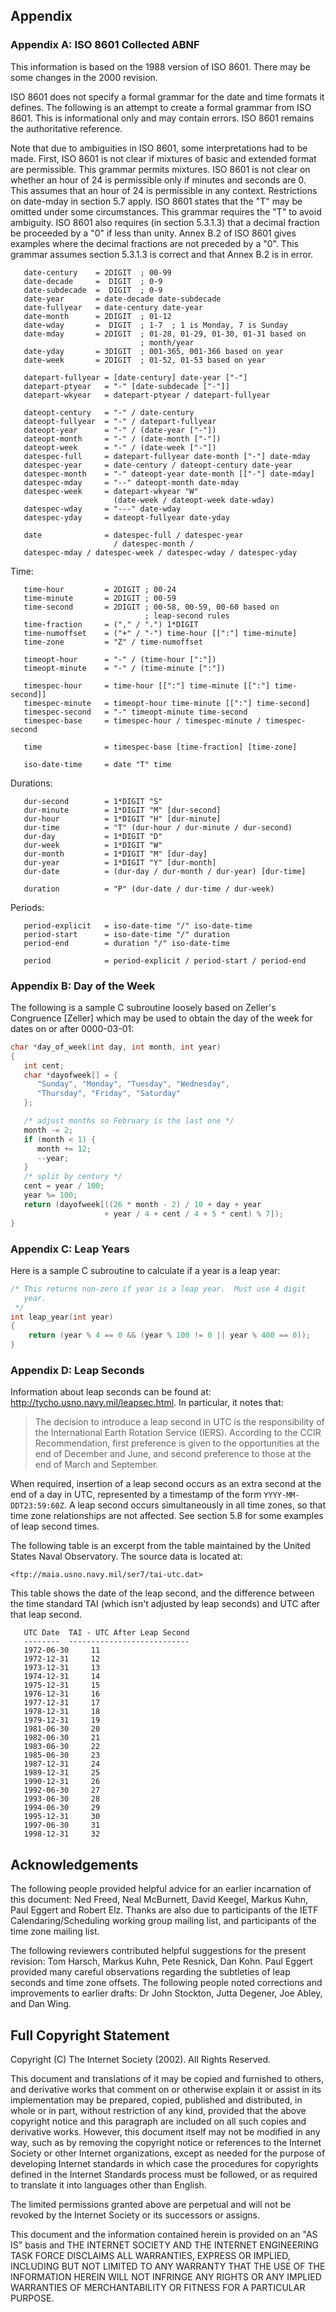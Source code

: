 ## Appendix

### Appendix A: ISO 8601 Collected ABNF

This information is based on the 1988 version of ISO 8601.  There may be some changes in the 2000 revision.

ISO 8601 does not specify a formal grammar for the date and time formats it defines.  The following is an attempt to create a formal grammar from ISO 8601.  This is informational only and may contain errors.  ISO 8601 remains the authoritative reference.

Note that due to ambiguities in ISO 8601, some interpretations had to be made.  First, ISO 8601 is not clear if mixtures of basic and extended format are permissible.  This grammar permits mixtures. ISO 8601 is not clear on whether an hour of 24 is permissible only if minutes and seconds are 0.  This assumes that an hour of 24 is permissible in any context.  Restrictions on date-mday in section 5.7 apply.  ISO 8601 states that the "T" may be omitted under some circumstances.  This grammar requires the "T" to avoid ambiguity. ISO 8601 also requires (in section 5.3.1.3) that a decimal fraction be proceeded by a "0" if less than unity.  Annex B.2 of ISO 8601 gives examples where the decimal fractions are not preceded by a "0". This grammar assumes section 5.3.1.3 is correct and that Annex B.2 is in error.

```
   date-century    = 2DIGIT  ; 00-99
   date-decade     =  DIGIT  ; 0-9
   date-subdecade  =  DIGIT  ; 0-9
   date-year       = date-decade date-subdecade
   date-fullyear   = date-century date-year
   date-month      = 2DIGIT  ; 01-12
   date-wday       =  DIGIT  ; 1-7  ; 1 is Monday, 7 is Sunday
   date-mday       = 2DIGIT  ; 01-28, 01-29, 01-30, 01-31 based on
                             ; month/year
   date-yday       = 3DIGIT  ; 001-365, 001-366 based on year
   date-week       = 2DIGIT  ; 01-52, 01-53 based on year

   datepart-fullyear = [date-century] date-year ["-"]
   datepart-ptyear   = "-" [date-subdecade ["-"]]
   datepart-wkyear   = datepart-ptyear / datepart-fullyear

   dateopt-century   = "-" / date-century
   dateopt-fullyear  = "-" / datepart-fullyear
   dateopt-year      = "-" / (date-year ["-"])
   dateopt-month     = "-" / (date-month ["-"])
   dateopt-week      = "-" / (date-week ["-"])
   datespec-full     = datepart-fullyear date-month ["-"] date-mday
   datespec-year     = date-century / dateopt-century date-year
   datespec-month    = "-" dateopt-year date-month [["-"] date-mday]
   datespec-mday     = "--" dateopt-month date-mday
   datespec-week     = datepart-wkyear "W"
                       (date-week / dateopt-week date-wday)
   datespec-wday     = "---" date-wday
   datespec-yday     = dateopt-fullyear date-yday

   date              = datespec-full / datespec-year
                       / datespec-month /
   datespec-mday / datespec-week / datespec-wday / datespec-yday
```

Time:

```
   time-hour         = 2DIGIT ; 00-24
   time-minute       = 2DIGIT ; 00-59
   time-second       = 2DIGIT ; 00-58, 00-59, 00-60 based on
                              ; leap-second rules
   time-fraction     = ("," / ".") 1*DIGIT
   time-numoffset    = ("+" / "-") time-hour [[":"] time-minute]
   time-zone         = "Z" / time-numoffset

   timeopt-hour      = "-" / (time-hour [":"])
   timeopt-minute    = "-" / (time-minute [":"])

   timespec-hour     = time-hour [[":"] time-minute [[":"] time-second]]
   timespec-minute   = timeopt-hour time-minute [[":"] time-second]
   timespec-second   = "-" timeopt-minute time-second
   timespec-base     = timespec-hour / timespec-minute / timespec-second

   time              = timespec-base [time-fraction] [time-zone]

   iso-date-time     = date "T" time
```

Durations:

```
   dur-second        = 1*DIGIT "S"
   dur-minute        = 1*DIGIT "M" [dur-second]
   dur-hour          = 1*DIGIT "H" [dur-minute]
   dur-time          = "T" (dur-hour / dur-minute / dur-second)
   dur-day           = 1*DIGIT "D"
   dur-week          = 1*DIGIT "W"
   dur-month         = 1*DIGIT "M" [dur-day]
   dur-year          = 1*DIGIT "Y" [dur-month]
   dur-date          = (dur-day / dur-month / dur-year) [dur-time]

   duration          = "P" (dur-date / dur-time / dur-week)
```

Periods:

```
   period-explicit   = iso-date-time "/" iso-date-time
   period-start      = iso-date-time "/" duration
   period-end        = duration "/" iso-date-time

   period            = period-explicit / period-start / period-end
```


### Appendix B: Day of the Week

The following is a sample C subroutine loosely based on Zeller's Congruence [Zeller] which may be used to obtain the day of the week for dates on or after 0000-03-01:

```c
char *day_of_week(int day, int month, int year)
{
   int cent;
   char *dayofweek[] = {
      "Sunday", "Monday", "Tuesday", "Wednesday",
      "Thursday", "Friday", "Saturday"
   };

   /* adjust months so February is the last one */
   month -= 2;
   if (month < 1) {
      month += 12;
      --year;
   }
   /* split by century */
   cent = year / 100;
   year %= 100;
   return (dayofweek[((26 * month - 2) / 10 + day + year
                     + year / 4 + cent / 4 + 5 * cent) % 7]);
}
```

### Appendix C: Leap Years

Here is a sample C subroutine to calculate if a year is a leap year:

```c
/* This returns non-zero if year is a leap year.  Must use 4 digit
   year.
 */
int leap_year(int year)
{
    return (year % 4 == 0 && (year % 100 != 0 || year % 400 == 0));
}
```


### Appendix D: Leap Seconds

Information about leap seconds can be found at: <http://tycho.usno.navy.mil/leapsec.html>.  In particular, it notes that:

> The decision to introduce a leap second in UTC is the
> responsibility of the International Earth Rotation Service (IERS).
> According to the CCIR Recommendation, first preference is given to
> the opportunities at the end of December and June, and second
> preference to those at the end of March and September.

When required, insertion of a leap second occurs as an extra second at the end of a day in UTC, represented by a timestamp of the form `YYYY-MM-DDT23:59:60Z`.  A leap second occurs simultaneously in all time zones, so that time zone relationships are not affected.  See section 5.8 for some examples of leap second times.

The following table is an excerpt from the table maintained by the United States Naval Observatory.  The source data is located at:

`<ftp://maia.usno.navy.mil/ser7/tai-utc.dat>`

This table shows the date of the leap second, and the difference between the time standard TAI (which isn't adjusted by leap seconds) and UTC after that leap second.

```
   UTC Date  TAI - UTC After Leap Second
   --------  ---------------------------
   1972-06-30     11
   1972-12-31     12
   1973-12-31     13
   1974-12-31     14
   1975-12-31     15
   1976-12-31     16
   1977-12-31     17
   1978-12-31     18
   1979-12-31     19
   1981-06-30     20
   1982-06-30     21
   1983-06-30     22
   1985-06-30     23
   1987-12-31     24
   1989-12-31     25
   1990-12-31     26
   1992-06-30     27
   1993-06-30     28
   1994-06-30     29
   1995-12-31     30
   1997-06-30     31
   1998-12-31     32
```


## Acknowledgements

The following people provided helpful advice for an earlier incarnation of this document:  Ned Freed, Neal McBurnett, David Keegel, Markus Kuhn, Paul Eggert and Robert Elz.  Thanks are also due to participants of the IETF Calendaring/Scheduling working group mailing list, and participants of the time zone mailing list.

The following reviewers contributed helpful suggestions for the present revision: Tom Harsch, Markus Kuhn, Pete Resnick, Dan Kohn. Paul Eggert provided many careful observations regarding the subtleties of leap seconds and time zone offsets.  The following people noted corrections and improvements to earlier drafts: Dr John Stockton, Jutta Degener, Joe Abley, and Dan Wing.


## Full Copyright Statement

Copyright (C) The Internet Society (2002).  All Rights Reserved.

This document and translations of it may be copied and furnished to others, and derivative works that comment on or otherwise explain it or assist in its implementation may be prepared, copied, published and distributed, in whole or in part, without restriction of any kind, provided that the above copyright notice and this paragraph are included on all such copies and derivative works.  However, this document itself may not be modified in any way, such as by removing the copyright notice or references to the Internet Society or other Internet organizations, except as needed for the purpose of developing Internet standards in which case the procedures for copyrights defined in the Internet Standards process must be followed, or as required to translate it into languages other than English.

The limited permissions granted above are perpetual and will not be revoked by the Internet Society or its successors or assigns.

   This document and the information contained herein is provided on an
   "AS IS" basis and THE INTERNET SOCIETY AND THE INTERNET ENGINEERING
   TASK FORCE DISCLAIMS ALL WARRANTIES, EXPRESS OR IMPLIED, INCLUDING
   BUT NOT LIMITED TO ANY WARRANTY THAT THE USE OF THE INFORMATION
   HEREIN WILL NOT INFRINGE ANY RIGHTS OR ANY IMPLIED WARRANTIES OF
   MERCHANTABILITY OR FITNESS FOR A PARTICULAR PURPOSE.
